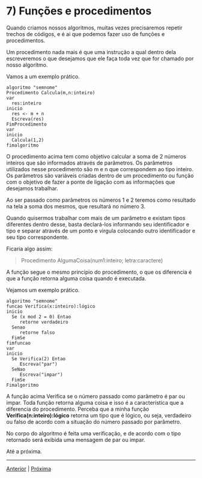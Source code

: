 # 7) Funções e procedimentos

Quando criamos nossos algoritmos, muitas vezes precisaremos repetir trechos de códigos, e é ai que podemos fazer uso de funções e procedimentos.

Um procedimento nada mais é que uma instrução a qual dentro dela escreveremos o que desejamos que ele faça toda vez que for chamado por nosso algoritmo.

Vamos a um exemplo prático.

```
algoritmo "semnome"
Procedimento Calcula(m,n:inteiro)
var
  res:inteiro
inicio
  res <- m + n
  Escreva(res)
FimProcedimento
var
inicio
  Calcula(1,2)
fimalgoritmo
```

O procedimento acima tem como objetivo calcular a soma de 2 números inteiros que são informados através de parâmetros. Os parâmetros utilizados nesse procedimento são m e n que correspondem ao tipo inteiro. Os parâmetros são variáveis criadas dentro de um procedimento ou função com o objetivo de fazer a ponte de ligação com as informações que desejamos trabalhar.

Ao ser passado como parâmetros os números 1 e 2 teremos como resultado na tela a soma dos mesmos, que resultará no número 3.

Quando quisermos trabalhar com mais de um parâmetro e existam tipos diferentes dentro desse, basta declará-los informando seu identificador e tipo e separar através de um ponto e virgula colocando outro identificador e seu tipo correspondente.

Ficaria algo assim:

> Procedimento AlgumaCoisa(num1:inteiro; letra:caractere)

A função segue o mesmo princípio do procedimento, o que os diferencia é que a função retorna alguma coisa quando é executada.

Vejamos um exemplo prático.

```
algoritmo "semnome"
funcao Verifica(x:inteiro):lógico
inicio
  Se (x mod 2 = 0) Entao
     retorne verdadeiro
  Senao
     retorne falso
  FimSe
fimfuncao
var
inicio
  Se Verifica(2) Entao
     Escreva("par")
  SeNao
     Escreva("impar")
  FimSe
Fimalgoritmo
```

A função acima Verifica se o número passado como parâmetro é par ou impar. Toda função retorna alguma coisa e isso é a característica que a diferencia do procedimento. Perceba que a minha função **Verifica(n:inteiro):lógico** retorna um tipo que é lógico, ou seja, verdadeiro ou falso de acordo com a situação do número passado por parâmetro.

No corpo do algoritmo é feita uma verificação, e de acordo com o tipo retornado será exibida uma mensagem de par ou impar.

Até a próxima.

---

[Anterior](https://github.com/jefersonrodrigostefani/logica-e-algoritmos/blob/main/06.md) | [Próxima](https://github.com/jefersonrodrigostefani/logica-e-algoritmos/blob/main/08.md)
